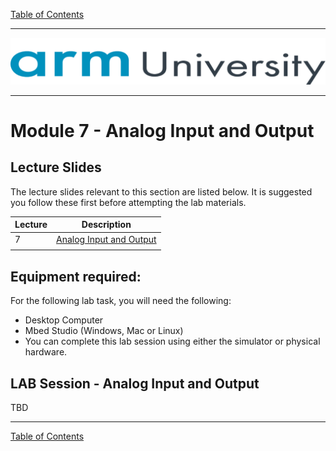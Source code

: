 [Table of Contents](/README.md#syllabus)

---

![header](../../Materials/img/ARM_University_horizontal_blue_LG.png)

---

# Module 7 - Analog Input and Output

## Lecture Slides

The lecture slides relevant to this section are listed below. It is suggested you follow these first before attempting the lab materials.

| Lecture | Description |
| - | - |
| 7 | [Analog Input and Output](./Module_7.pptx) |
| |

## Equipment required:
For the following lab task, you will need the following:

* Desktop Computer
* Mbed Studio (Windows, Mac or Linux)
* You can complete this lab session using either the simulator or physical hardware.

## LAB Session - Analog Input and Output

TBD



---

[Table of Contents](/README.md#syllabus)